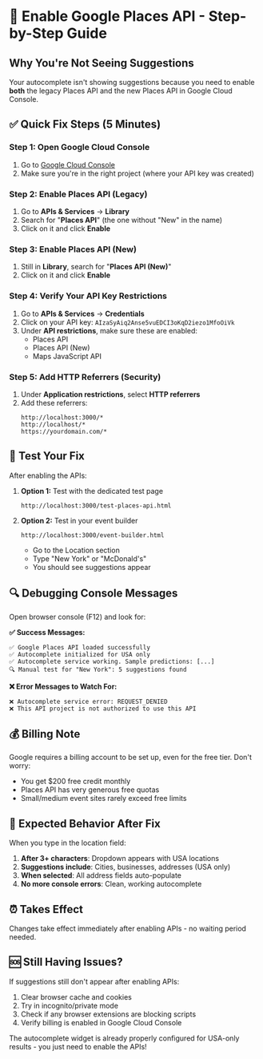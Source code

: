 # 🚀 Enable Google Places API - Step-by-Step Guide

## Why You're Not Seeing Suggestions

Your autocomplete isn't showing suggestions because you need to enable **both** the legacy Places API and the new Places API in Google Cloud Console.

## ✅ Quick Fix Steps (5 Minutes)

### Step 1: Open Google Cloud Console
1. Go to [Google Cloud Console](https://console.cloud.google.com/)
2. Make sure you're in the right project (where your API key was created)

### Step 2: Enable Places API (Legacy)
1. Go to **APIs & Services** → **Library**
2. Search for "**Places API**" (the one without "New" in the name)
3. Click on it and click **Enable**

### Step 3: Enable Places API (New) 
1. Still in **Library**, search for "**Places API (New)**"
2. Click on it and click **Enable**

### Step 4: Verify Your API Key Restrictions
1. Go to **APIs & Services** → **Credentials** 
2. Click on your API key: `AIzaSyAiq2Anse5vuEDCI3oKqD2iezo1MfoOiVk`
3. Under **API restrictions**, make sure these are enabled:
   - Places API
   - Places API (New)
   - Maps JavaScript API

### Step 5: Add HTTP Referrers (Security)
1. Under **Application restrictions**, select **HTTP referrers**
2. Add these referrers:
   ```
   http://localhost:3000/*
   http://localhost/*
   https://yourdomain.com/*
   ```

## 🧪 Test Your Fix

After enabling the APIs:

1. **Option 1:** Test with the dedicated test page
   ```
   http://localhost:3000/test-places-api.html
   ```

2. **Option 2:** Test in your event builder
   ```
   http://localhost:3000/event-builder.html
   ```
   - Go to the Location section
   - Type "New York" or "McDonald's" 
   - You should see suggestions appear

## 🔍 Debugging Console Messages

Open browser console (F12) and look for:

**✅ Success Messages:**
```
✅ Google Places API loaded successfully
✅ Autocomplete initialized for USA only
✅ Autocomplete service working. Sample predictions: [...]
🔍 Manual test for "New York": 5 suggestions found
```

**❌ Error Messages to Watch For:**
```
❌ Autocomplete service error: REQUEST_DENIED
❌ This API project is not authorized to use this API
```

## 💰 Billing Note

Google requires a billing account to be set up, even for the free tier. Don't worry:
- You get $200 free credit monthly
- Places API has very generous free quotas
- Small/medium event sites rarely exceed free limits

## 🎯 Expected Behavior After Fix

When you type in the location field:
1. **After 3+ characters**: Dropdown appears with USA locations
2. **Suggestions include**: Cities, businesses, addresses (USA only)
3. **When selected**: All address fields auto-populate
4. **No more console errors**: Clean, working autocomplete

## ⏰ Takes Effect

Changes take effect immediately after enabling APIs - no waiting period needed.

## 🆘 Still Having Issues?

If suggestions still don't appear after enabling APIs:
1. Clear browser cache and cookies
2. Try in incognito/private mode
3. Check if any browser extensions are blocking scripts
4. Verify billing is enabled in Google Cloud Console

The autocomplete widget is already properly configured for USA-only results - you just need to enable the APIs!